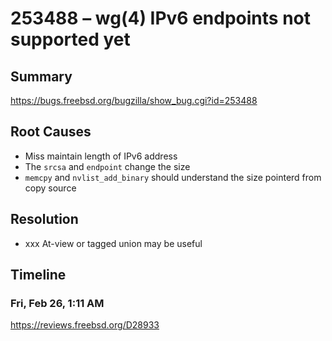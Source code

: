 # 253488 – wg(4) IPv6 endpoints not supported yet

## Summary

https://bugs.freebsd.org/bugzilla/show_bug.cgi?id=253488

## Root Causes

* Miss maintain length of IPv6 address
* The `srcsa` and `endpoint` change the size
* `memcpy` and `nvlist_add_binary` should understand the size pointerd from copy source

## Resolution

* xxx At-view or tagged union may be useful

## Timeline

### Fri, Feb 26, 1:11 AM

https://reviews.freebsd.org/D28933
